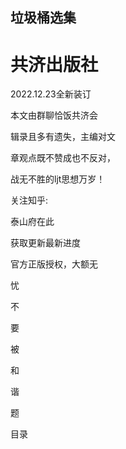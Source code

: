 ## ﻿垃圾桶选集

# 共济出版社

2022.12.23全新装订

﻿本文由群聊恰饭共济会

辑录且多有遗失，主编对文

章观点既不赞成也不反对，

战无不胜的ljt思想万岁！

﻿关注知乎:

泰山府在此

获取更新最新进度

官方正版授权，大额无

忧

﻿不

要

被

和

谐

题

﻿目录

